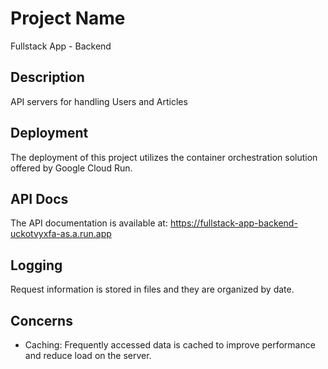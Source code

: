 # Project Name

Fullstack App - Backend

## Description

API servers for handling Users and Articles

## Deployment

The deployment of this project utilizes the container orchestration solution offered by Google Cloud Run.

## API Docs

The API documentation is available at: https://fullstack-app-backend-uckotvyxfa-as.a.run.app

## Logging

Request information is stored in files and they are organized by date.

## Concerns

- Caching: Frequently accessed data is cached to improve performance and reduce load on the server.
